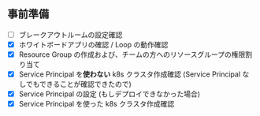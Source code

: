 ## 事前準備
- [ ] ブレークアウトルームの設定確認
- [x] ホワイトボードアプリの確認 / Loop の動作確認
- [x] Resource Group の作成および、チームの方へのリソースグループの権限割り当て
- [x] Service Principal を**使わない** k8s クラスタ作成確認 (Service Principal なしでもできることが確認できたので)
- [x] Service Principal の設定 (もしデプロイできなかった場合)
- [x] Service Principal を使った k8s クラスタ作成確認
